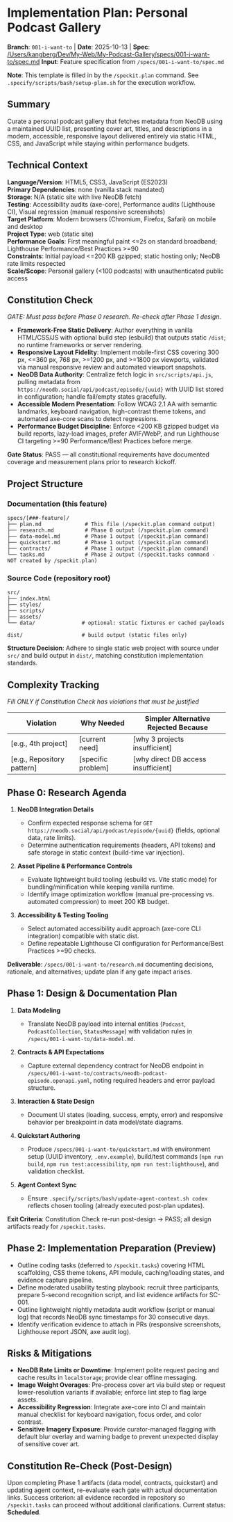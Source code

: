 # Implementation Plan: Personal Podcast Gallery

**Branch**: `001-i-want-to` | **Date**: 2025-10-13 | **Spec**: [/Users/kangberg/Dev/My-Web/My-Podcast-Gallery/specs/001-i-want-to/spec.md](spec.md)
**Input**: Feature specification from `/specs/001-i-want-to/spec.md`

**Note**: This template is filled in by the `/speckit.plan` command. See `.specify/scripts/bash/setup-plan.sh` for the execution workflow.

## Summary

Curate a personal podcast gallery that fetches metadata from NeoDB using a maintained UUID list, presenting cover art, titles, and descriptions in a modern, accessible, responsive layout delivered entirely via static HTML, CSS, and JavaScript while staying within performance budgets.

## Technical Context

<!--
  ACTION REQUIRED: Replace the content in this section with the technical details
  for the project. The structure here is presented in advisory capacity to guide
  the iteration process.
-->

**Language/Version**: HTML5, CSS3, JavaScript (ES2023)  
**Primary Dependencies**: none (vanilla stack mandated)  
**Storage**: N/A (static site with live NeoDB fetch)  
**Testing**: Accessibility audits (axe-core), Performance audits (Lighthouse CI), Visual regression (manual responsive screenshots)  
**Target Platform**: Modern browsers (Chromium, Firefox, Safari) on mobile and desktop  
**Project Type**: web (static site)  
**Performance Goals**: First meaningful paint <=2s on standard broadband; Lighthouse Performance/Best Practices >=90  
**Constraints**: Initial payload <=200 KB gzipped; static hosting only; NeoDB rate limits respected  
**Scale/Scope**: Personal gallery (<100 podcasts) with unauthenticated public access

## Constitution Check

*GATE: Must pass before Phase 0 research. Re-check after Phase 1 design.*

- **Framework-Free Static Delivery**: Author everything in vanilla HTML/CSS/JS with optional build step (esbuild) that outputs static `/dist`; no runtime frameworks or server rendering.
- **Responsive Layout Fidelity**: Implement mobile-first CSS covering 300 px, <=360 px, 768 px, >=1200 px, and >=1800 px viewports, validated via manual responsive review and automated viewport snapshots.
- **NeoDB Data Authority**: Centralize fetch logic in `src/scripts/api.js`, pulling metadata from `https://neodb.social/api/podcast/episode/{uuid}` with UUID list stored in configuration; handle fail/empty states gracefully.
- **Accessible Modern Presentation**: Follow WCAG 2.1 AA with semantic landmarks, keyboard navigation, high-contrast theme tokens, and automated axe-core scans to detect regressions.
- **Performance Budget Discipline**: Enforce <200 KB gzipped budget via build reports, lazy-load images, prefer AVIF/WebP, and run Lighthouse CI targeting >=90 Performance/Best Practices before merge.

**Gate Status**: PASS — all constitutional requirements have documented coverage and measurement plans prior to research kickoff.

## Project Structure

### Documentation (this feature)

```
specs/[###-feature]/
├── plan.md              # This file (/speckit.plan command output)
├── research.md          # Phase 0 output (/speckit.plan command)
├── data-model.md        # Phase 1 output (/speckit.plan command)
├── quickstart.md        # Phase 1 output (/speckit.plan command)
├── contracts/           # Phase 1 output (/speckit.plan command)
└── tasks.md             # Phase 2 output (/speckit.tasks command - NOT created by /speckit.plan)
```

### Source Code (repository root)
<!--
  ACTION REQUIRED: Replace the placeholder tree below with the concrete layout
  for this feature. Delete unused options and expand the chosen structure with
  real paths (e.g., apps/admin, packages/something). The delivered plan must
  not include Option labels.
-->

```
src/
├── index.html
├── styles/
├── scripts/
├── assets/
└── data/               # optional: static fixtures or cached payloads

dist/                   # build output (static files only)
```

**Structure Decision**: Adhere to single static web project with source under `src/` and build output in `dist/`, matching constitution implementation standards.

## Complexity Tracking

*Fill ONLY if Constitution Check has violations that must be justified*

| Violation | Why Needed | Simpler Alternative Rejected Because |
|-----------|------------|-------------------------------------|
| [e.g., 4th project] | [current need] | [why 3 projects insufficient] |
| [e.g., Repository pattern] | [specific problem] | [why direct DB access insufficient] |

## Phase 0: Research Agenda

1. **NeoDB Integration Details**  
   - Confirm expected response schema for `GET https://neodb.social/api/podcast/episode/{uuid}` (fields, optional data, rate limits).  
   - Determine authentication requirements (headers, API tokens) and safe storage in static context (build-time var injection).

2. **Asset Pipeline & Performance Controls**  
   - Evaluate lightweight build tooling (esbuild vs. Vite static mode) for bundling/minification while keeping vanilla runtime.  
   - Identify image optimization workflow (manual pre-processing vs. automated compression) to meet 200 KB budget.

3. **Accessibility & Testing Tooling**  
   - Select automated accessibility audit approach (axe-core CLI integration) compatible with static dist.  
   - Define repeatable Lighthouse CI configuration for Performance/Best Practices >=90 checks.

**Deliverable**: `/specs/001-i-want-to/research.md` documenting decisions, rationale, and alternatives; update plan if any gate impact arises.

## Phase 1: Design & Documentation Plan

1. **Data Modeling**  
   - Translate NeoDB payload into internal entities (`Podcast`, `PodcastCollection`, `StatusMessage`) with validation rules in `/specs/001-i-want-to/data-model.md`.

2. **Contracts & API Expectations**  
   - Capture external dependency contract for NeoDB endpoint in `/specs/001-i-want-to/contracts/neodb-podcast-episode.openapi.yaml`, noting required headers and error payload structure.

3. **Interaction & State Design**  
   - Document UI states (loading, success, empty, error) and responsive behavior per breakpoint in data model/state diagrams.

4. **Quickstart Authoring**  
   - Produce `/specs/001-i-want-to/quickstart.md` with environment setup (UUID inventory, `.env.example`), build/test commands (`npm run build`, `npm run test:accessibility`, `npm run test:lighthouse`), and validation checklist.

5. **Agent Context Sync**  
   - Ensure `.specify/scripts/bash/update-agent-context.sh codex` reflects chosen tooling (already executed post-plan updates).

**Exit Criteria**: Constitution Check re-run post-design → PASS; all design artifacts ready for `/speckit.tasks`.

## Phase 2: Implementation Preparation (Preview)

- Outline coding tasks (deferred to `/speckit.tasks`) covering HTML scaffolding, CSS theme tokens, API module, caching/loading states, and evidence capture pipeline.
- Define moderated usability testing playbook: recruit three participants, prepare 5-second recognition script, and list evidence artifacts for SC-001.
- Outline lightweight nightly metadata audit workflow (script or manual log) that records NeoDB sync timestamps for 30 consecutive days.
- Identify verification evidence to attach in PRs (responsive screenshots, Lighthouse report JSON, axe audit log).

## Risks & Mitigations

- **NeoDB Rate Limits or Downtime**: Implement polite request pacing and cache results in `localStorage`; provide clear offline messaging.  
- **Image Weight Overages**: Pre-process cover art via build step or request lower-resolution variants if available; enforce lint step to flag large assets.  
- **Accessibility Regression**: Integrate axe-core into CI and maintain manual checklist for keyboard navigation, focus order, and color contrast.
- **Sensitive Imagery Exposure**: Provide curator-managed flagging with default blur overlay and warning badge to prevent unexpected display of sensitive cover art.

## Constitution Re-Check (Post-Design)

Upon completing Phase 1 artifacts (data model, contracts, quickstart) and updating agent context, re-evaluate each gate with actual documentation links. Success criterion: all evidence recorded in repository so `/speckit.tasks` can proceed without additional clarifications. Current status: **Scheduled**.
